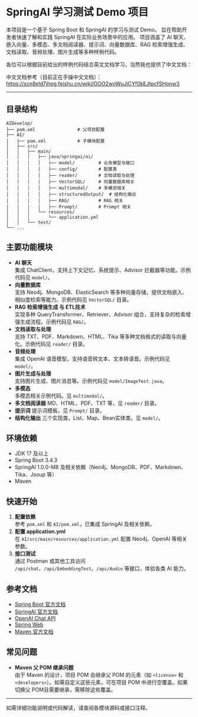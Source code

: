 # SpringAI 学习测试 Demo 项目

本项目是一个基于 Spring Boot 和 SpringAI 的学习与测试 Demo。
旨在帮助开发者快速了解和实践 SpringAI 在实际业务场景中的应用。
项目涵盖了 AI 聊天、嵌入向量、多模态、多文档阅读器、提示词、向量数据库、RAG 检索增强生成、文档读取、音频处理、图片生成等多种样例代码。

各位可以根据目前给出的样例代码结合英文文档学习，当然我也提供了中文文档：

中文文档参考（目前正在手操中文文档）：https://scn8eld7jhpg.feishu.cn/wiki/OOO2woWuJiCYf0kEJtpcfSHonw3

---

## 目录结构

```
AIDevelop/
├── pom.xml                # 父项目配置
├── AI/
│   ├── pom.xml            # 子模块配置
│   ├── src/
│   │   ├── main/
│   │   │   ├── java/springai/ai/
│   │   │   │   ├── model/         # 业务模型与接口
│   │   │   │   ├── config/        # 配置类
│   │   │   │   ├── reader/        # 文档读取与处理
│   │   │   │   ├── VectorSQL/     # 向量数据库相关
│   │   │   │   ├── multimodal/    # 多模态相关
│   │   │   │   ├── structuredOutput/  # 结构化输出
│   │   │   │   ├── RAG/           # RAG 相关
│   │   │   │   ├── Prompt/        # Prompt 相关
│   │   │   └── resources/
│   │   │       └── application.yml
│   │   └── test/
└── ...
```

## 主要功能模块

- **AI 聊天**  
  集成 ChatClient，支持上下文记忆、系统提示、Advisor 拦截器等功能。示例代码见 `model/`。
- **向量数据库**  
  支持 Neo4j、MongoDB、ElasticSearch 等多种向量存储，提供文档嵌入、相似度检索等能力。示例代码见 `VectorSQL/` 目录。
- **RAG 检索增强生成 与 ETL技术**  
  实现多种 QueryTransformer、Retriever、Advisor 组合，支持复杂的检索增强生成流程。示例代码见 `RAG/`。
- **文档读取与处理**  
  支持 TXT、PDF、Markdown、HTML、Tika 等多种文档格式的读取与向量化。示例代码见 `reader/` 目录。
- **音频处理**  
  集成 OpenAI 语音模型，支持语音转文本、文本转语音。示例代码见 `model/`。
- **图片生成与处理**  
  支持图片生成、图片消息等。示例代码见 `model/ImageTest.java`。
- **多模态**  
    多模态相关示例代码。见 `multimodal/`。
- **多文档阅读器**
    MD、HTML、PDF、TXT 等，见 `reader/` 目录。
- **提示词**
    提示词模板，见 `Prompt/` 目录。
- **结构化输出**
    三个实现类，List、Map、Bean实体类，见 `model/`。

## 环境依赖

- JDK 17 及以上
- Spring Boot 3.4.3
- SpringAI 1.0.0-M8 及相关依赖（Neo4j、MongoDB、PDF、Markdown、Tika、Jsoup 等）
- Maven

## 快速开始

1. **配置依赖**  
   参考 `pom.xml` 和 `AI/pom.xml`，已集成 SpringAI 及相关依赖。
2. **配置 application.yml**  
   在 `AI/src/main/resources/application.yml` 配置 Neo4j、OpenAI 等相关参数。
3. **接口测试**  
   通过 Postman 或其他工具访问 `/api/chat`、`/api/EmbeddingTest`、`/api/Audio` 等接口，体验各类 AI 能力。

## 参考文档

- [Spring Boot 官方文档](https://spring.io/projects/spring-boot)
- [SpringAI 官方文档](https://docs.spring.io/spring-ai/reference/)
- [OpenAI Chat API](https://docs.spring.io/spring-ai/reference/api/chat/openai-chat.html)
- [Spring Web](https://docs.spring.io/spring-boot/3.4.3/reference/web/servlet.html)
- [Maven 官方文档](https://maven.apache.org/guides/index.html)

## 常见问题

- **Maven 父 POM 继承问题**  
  由于 Maven 的设计，项目 POM 会继承父 POM 的元素（如 `<license>` 和 `<developers>`）。如需自定义这些元素，可在项目 POM 中进行空覆盖。如果切换父 POM且需要继承，需移除这些覆盖。

---

如需详细功能说明或代码解读，请查阅各模块源码或接口注释。
